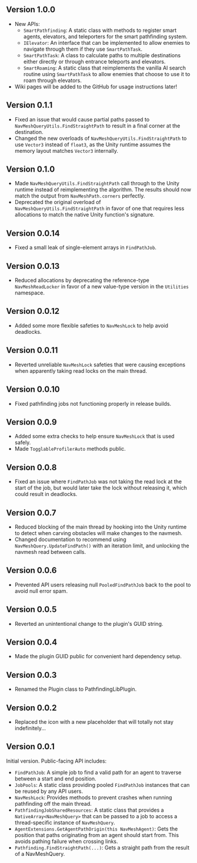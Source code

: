 ## Version 1.0.0
- New APIs:
    - `SmartPathfinding`: A static class with methods to register smart agents, elevators, and teleporters for the smart pathfinding system.
    - `IElevator`: An interface that can be implemented to allow enemies to navigate through them if they use `SmartPathTask`.
    - `SmartPathTask`: A class to calculate paths to multiple destinations either directly or through entrance teleports and elevators.
    - `SmartRoaming`: A static class that reimplements the vanilla AI search routine using `SmartPathTask` to allow enemies that choose to use it to roam through elevators.
- Wiki pages will be added to the GitHub for usage instructions later!

## Version 0.1.1
- Fixed an issue that would cause partial paths passed to `NavMeshQueryUtils.FindStraightPath` to result in a final corner at the destination.
- Changed the new overloads of `NavMeshQueryUtils.FindStraightPath` to use `Vector3` instead of `float3`, as the Unity runtime assumes the memory layout matches `Vector3` internally.

## Version 0.1.0
- Made `NavMeshQueryUtils.FindStraightPath` call through to the Unity runtime instead of reimplementing the algorithm. The results should now match the output from `NavMeshPath.corners` perfectly.
- Deprecated the original overload of `NavMeshQueryUtils.FindStraightPath` in favor of one that requires less allocations to match the native Unity function's signature.

## Version 0.0.14
- Fixed a small leak of single-element arrays in `FindPathJob`.

## Version 0.0.13
- Reduced allocations by deprecating the reference-type `NavMeshReadLocker` in favor of a new value-type version in the `Utilities` namespace.

## Version 0.0.12
- Added some more flexible safeties to `NavMeshLock` to help avoid deadlocks.

## Version 0.0.11
- Reverted unreliable `NavMeshLock` safeties that were causing exceptions when apparently taking read locks on the main thread.

## Version 0.0.10
- Fixed pathfinding jobs not functioning properly in release builds.

## Version 0.0.9
- Added some extra checks to help ensure `NavMeshLock` that is used safely.
- Made `TogglableProfilerAuto` methods public.

## Version 0.0.8
- Fixed an issue where `FindPathJob` was not taking the read lock at the start of the job, but would later take the lock without releasing it, which could result in deadlocks.

## Version 0.0.7
- Reduced blocking of the main thread by hooking into the Unity runtime to detect when carving obstacles will make changes to the navmesh.
- Changed documentation to recommend using `NavMeshQuery.UpdateFindPath()` with an iteration limit, and unlocking the navmesh read between calls.

## Version 0.0.6
- Prevented API users releasing null `PooledFindPathJob` back to the pool to avoid null error spam.

## Version 0.0.5
- Reverted an unintentional change to the plugin's GUID string.

## Version 0.0.4
- Made the plugin GUID public for convenient hard dependency setup.

## Version 0.0.3
- Renamed the Plugin class to PathfindingLibPlugin.

## Version 0.0.2
- Replaced the icon with a new placeholder that will totally not stay indefinitely...

## Version 0.0.1
Initial version. Public-facing API includes:
- `FindPathJob`: A simple job to find a valid path for an agent to traverse between a start and end position.
- `JobPools`: A static class providing pooled `FindPathJob` instances that can be reused by any API users.
- `NavMeshLock`: Provides methods to prevent crashes when running pathfinding off the main thread.
- `PathfindingJobSharedResources`: A static class that provides a `NativeArray<NavMeshQuery>` that can be passed to a job to access a thread-specific instance of `NavMeshQuery`.
- `AgentExtensions.GetAgentPathOrigin(this NavMeshAgent)`: Gets the position that paths originating from an agent should start from. This avoids pathing failure when crossing links.
- `Pathfinding.FindStraightPath(...)`: Gets a straight path from the result of a NavMeshQuery.
